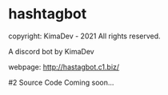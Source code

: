 # hashtagbot
copyright: KimaDev - 2021
All rights reserved.

A discord bot by KimaDev

webpage: http://hastagbot.c1.biz/

#2 Source Code
Coming soon...
